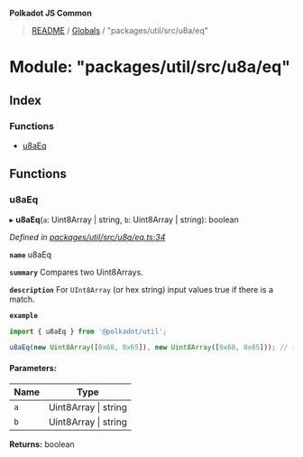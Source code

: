 **Polkadot JS Common**

> [README](../README.md) / [Globals](../globals.md) / "packages/util/src/u8a/eq"

# Module: "packages/util/src/u8a/eq"

## Index

### Functions

* [u8aEq](_packages_util_src_u8a_eq_.md#u8aeq)

## Functions

### u8aEq

▸ **u8aEq**(`a`: Uint8Array \| string, `b`: Uint8Array \| string): boolean

*Defined in [packages/util/src/u8a/eq.ts:34](https://github.com/polkadot-js/common/blob/bd1735ca/packages/util/src/u8a/eq.ts#L34)*

**`name`** u8aEq

**`summary`** Compares two Uint8Arrays.

**`description`** 
For `UInt8Array` (or hex string) input values true if there is a match.

**`example`** 
<BR>

```javascript
import { u8aEq } from '@polkadot/util';

u8aEq(new Uint8Array([0x68, 0x65]), new Uint8Array([0x68, 0x65])); // true
```

#### Parameters:

Name | Type |
------ | ------ |
`a` | Uint8Array \| string |
`b` | Uint8Array \| string |

**Returns:** boolean

